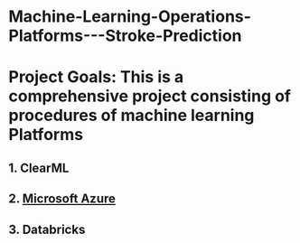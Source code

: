 # Machine-Learning-Operations-Platforms---Stroke-Prediction
# Project Goals: This is a comprehensive project consisting of procedures of machine learning Platforms

## 1. ClearML

## 2. [Microsoft Azure](https://github.com/Azure/MachineLearningNotebooks/blob/master/tutorials/image-classification-mnist-data/img-classification-part1-training.ipynb)

## 3. Databricks